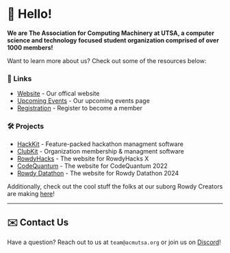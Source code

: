 # 👋 Hello!
**We are The Association for Computing Machinery at UTSA, a computer science and technology focused student organization comprised of over 1000 members!** 

Want to learn more about us? Check out some of the resources below:

### 🔗 Links

- [Website](https://acmutsa.org/) - Our offical website
- [Upcoming Events](https://portal.acmutsa.org/events/) - Our upcoming events page
- [Registration](https://go.acmutsa.org/join) - Register to become a member

### 🛠️ Projects

- [HackKit](https://github.com/acmutsa/HackKit) - Feature-packed hackathon managment software
- [ClubKit](https://github.com/acmutsa/ClubKit) - Organization membership & managment software
- [RowdyHacks](https://github.com/acmutsa/RowdyHacksX) - The website for RowdyHacks X
- [CodeQuantum](https://github.com/acmutsa/CodeQuantum2022) - The website for CodeQuantum 2022
- [Rowdy Datathon](https://github.com/acmutsa/RowdyDatathon24) - The website for Rowdy Datathon 2024

Additionally, check out the cool stuff the folks at our suborg Rowdy Creators are making [here](https://rowdycreators.org/#projects)!

---

## ✉️ Contact Us

Have a question? Reach out to us at `team@acmutsa.org` or join us on [Discord](https://go.acmutsa.org/discord)!
